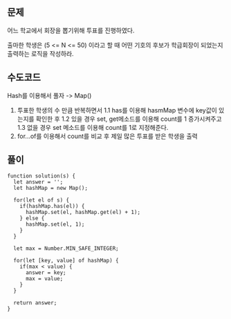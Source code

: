 ## 문제

어느 학교에서 회장을 뽑기위해 투표를 진행하였다.

출마한 학생은 (5 <= N <= 50) 이라고 할 때 어떤 기호의 후보가 학급회장이 되었는지 출력하는 로직을 작성하라.

## 수도코드

Hash를 이용해서 풀자 -> Map()

1. 투표한 학생의 수 만큼 반복하면서
   1.1 has를 이용해 hasmMap 변수에 key값이 있는지를 확인한 후
   1.2 있을 경우 set, get메소드를 이용해 count를 1 증가시켜주고
   1.3 없을 경우 set 메소드를 이용해 count를 1로 지정해준다.
2. for...of를 이용해서 count를 비교 후 제일 많은 투표를 받은 학생을 출력

## 풀이

```
function solution(s) {
  let answer = '';
  let hashMap = new Map();

  for(let el of s) {
    if(hashMap.has(el)) {
      hashMap.set(el, hashMap.get(el) + 1);
    } else {
      hashMap.set(el, 1);
    }
  }

  let max = Number.MIN_SAFE_INTEGER;

  for(let [key, value] of hashMap) {
    if(max < value) {
      answer = key;
      max = value;
    }
  }

  return answer;
}
```

